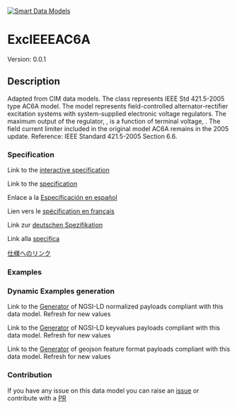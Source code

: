 [![Smart Data Models](https://smartdatamodels.org/wp-content/uploads/2022/01/SmartDataModels_logo.png "Logo")](https://smartdatamodels.org)
# ExcIEEEAC6A
Version: 0.0.1

## Description 

Adapted from CIM data models. The class represents IEEE Std 421.5-2005 type AC6A model. The model represents field-controlled alternator-rectifier excitation systems with system-supplied electronic voltage regulators.  The maximum output of the regulator, , is a function of terminal voltage, . The field current limiter included in the original model AC6A remains in the 2005 update.  Reference: IEEE Standard 421.5-2005 Section 6.6.
### Specification

Link to the [interactive specification](https://swagger.lab.fiware.org/?url=https://smart-data-models.github.io/dataModel.EnergyCIM/ExcIEEEAC6A/swagger.yaml)

Link to the [specification](https://github.com/smart-data-models/dataModel.EnergyCIM/blob/master/ExcIEEEAC6A/doc/spec.md)

Enlace a la [Especificación en español](https://github.com/smart-data-models/dataModel.EnergyCIM/blob/master/ExcIEEEAC6A/doc/spec_ES.md)

Lien vers le [spécification en français](https://github.com/smart-data-models/dataModel.EnergyCIM/blob/master/ExcIEEEAC6A/doc/spec_FR.md)

Link zur [deutschen Spezifikation](https://github.com/smart-data-models/dataModel.EnergyCIM/blob/master/ExcIEEEAC6A/doc/spec_DE.md)

Link alla [specifica](https://github.com/smart-data-models/dataModel.EnergyCIM/blob/master/ExcIEEEAC6A/doc/spec_IT.md)

[仕様へのリンク](https://github.com/smart-data-models/dataModel.EnergyCIM/blob/master/ExcIEEEAC6A/doc/spec_JA.md)
### Examples
### Dynamic Examples generation

Link to the [Generator](https://smartdatamodels.org/extra/ngsi-ld_generator.php?schemaUrl=https://raw.githubusercontent.com/smart-data-models/dataModel.EnergyCIM/master/ExcIEEEAC6A/schema.json&email=info@smartdatamodels.org) of NGSI-LD normalized payloads compliant with this data model. Refresh for new values

Link to the [Generator](https://smartdatamodels.org/extra/ngsi-ld_generator_keyvalues.php?schemaUrl=https://raw.githubusercontent.com/smart-data-models/dataModel.EnergyCIM/master/ExcIEEEAC6A/schema.json&email=info@smartdatamodels.org) of NGSI-LD keyvalues payloads compliant with this data model. Refresh for new values

Link to the [Generator](https://smartdatamodels.org/extra/geojson_features_generator.php?schemaUrl=https://raw.githubusercontent.com/smart-data-models/dataModel.EnergyCIM/master/ExcIEEEAC6A/schema.json&email=info@smartdatamodels.org) of geojson feature format payloads compliant with this data model. Refresh for new values
### Contribution

 If you have any issue on this data model you can raise an [issue](https://github.com/smart-data-models/dataModel.EnergyCIM/issues)  or contribute with a [PR](https://github.com/smart-data-models/dataModel.EnergyCIM/pulls)